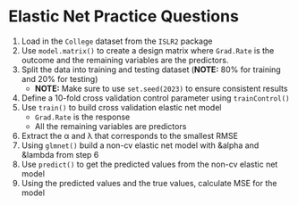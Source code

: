# Elastic Net Practice Questions

1. Load in the `College` dataset from the `ISLR2` package
2. Use `model.matrix()` to create a design matrix where `Grad.Rate` is the outcome and the remaining variables are the predictors.
3. Split the data into training and testing dataset (**NOTE:** 80% for training and 20% for testing)
   * **NOTE:** Make sure to use `set.seed(2023)` to ensure consistent results
4. Define a 10-fold cross validation control parameter using `trainControl()`
5. Use `train()` to build cross validation elastic net model
   * `Grad.Rate` is the response
   * All the remaining variables are predictors
6. Extract the α and λ that corresponds to the smallest RMSE
7. Using `glmnet()` build a non-cv elastic net model with &alpha and &lambda from step 6
8. Use `predict()` to get the predicted values from the non-cv elastic net model
9. Using the predicted values and the true values, calculate MSE for the model 
